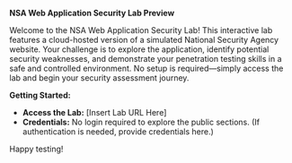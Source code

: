 **NSA Web Application Security Lab Preview**

Welcome to the NSA Web Application Security Lab! This interactive lab features a cloud-hosted version of a simulated National Security Agency website. Your challenge is to explore the application, identify potential security weaknesses, and demonstrate your penetration testing skills in a safe and controlled environment. No setup is required—simply access the lab and begin your security assessment journey.

**Getting Started:**
- **Access the Lab:** [Insert Lab URL Here]
- **Credentials:** No login required to explore the public sections. (If authentication is needed, provide credentials here.)

Happy testing!